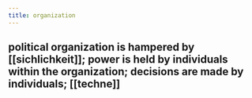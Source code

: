 ```yaml
---
title: organization
---
```


## political organization is hampered by [[sichlichkeit]]; power is held by individuals within the organization; decisions are made by individuals; [[techne]]
